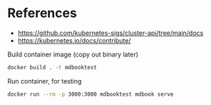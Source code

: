 # References
- https://github.com/kubernetes-sigs/cluster-api/tree/main/docs
- https://kubernetes.io/docs/contribute/

Build container image (copy out binary later)
```bash
docker build . -t mdbooktest
```

Run container, for testing
```bash
docker run --rm -p 3000:3000 mdbooktest mdbook serve
```